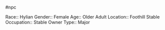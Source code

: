 #npc 

Race:: Hylian
Gender:: Female
Age:: Older Adult
Location:: Foothill Stable
Occupation:: Stable Owner
Type:: Major
